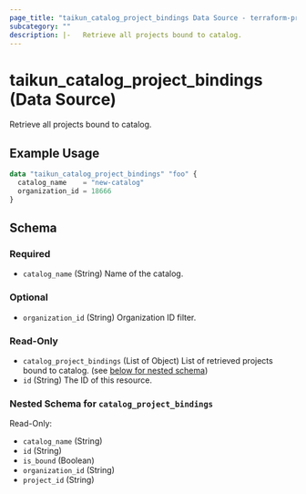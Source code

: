 ```yaml
---
page_title: "taikun_catalog_project_bindings Data Source - terraform-provider-taikun"
subcategory: ""
description: |-   Retrieve all projects bound to catalog.
---
```


# taikun_catalog_project_bindings (Data Source)

Retrieve all projects bound to catalog.

## Example Usage

```terraform
data "taikun_catalog_project_bindings" "foo" {
  catalog_name    = "new-catalog"
  organization_id = 18666
}
```

<!-- schema generated by tfplugindocs -->
## Schema

### Required

- `catalog_name` (String) Name of the catalog.

### Optional

- `organization_id` (String) Organization ID filter.

### Read-Only

- `catalog_project_bindings` (List of Object) List of retrieved projects bound to catalog. (see [below for nested schema](#nestedatt--catalog_project_bindings))
- `id` (String) The ID of this resource.

<a id="nestedatt--catalog_project_bindings"></a>
### Nested Schema for `catalog_project_bindings`

Read-Only:

- `catalog_name` (String)
- `id` (String)
- `is_bound` (Boolean)
- `organization_id` (String)
- `project_id` (String)

